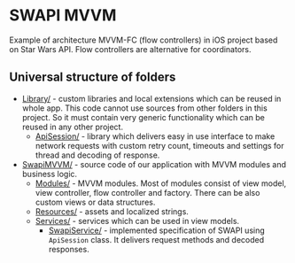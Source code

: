 
# SWAPI MVVM

Example of architecture MVVM-FC (flow controllers) in iOS project based on Star Wars API. Flow controllers are alternative for coordinators.

## Universal structure of folders

* [Library/](Library/) - custom libraries and local extensions which can be reused in whole app. This code cannot use sources from other folders in this project. So it must contain very generic functionality which can be reused in any other project.
    * [ApiSession/](Library/ApiSession/) - library which delivers easy in use interface to make network requests with custom retry count, timeouts and settings for thread and decoding of response.  
* [SwapiMVVM/](SwapiMVVM/) - source code of our application with MVVM modules and business logic.
    * [Modules/](SwapiMVVM/Modules/) - MVVM modules. Most of modules consist of view model, view controller, flow controller and factory. There can be also custom views or data structures.
    * [Resources/](SwapiMVVM/Resources/) - assets and localized strings.
    * [Services/](SwapiMVVM/Services/) - services which can be used in view models.
        * [SwapiService/](SwapiMVVM/Services/SwapiService/) - implemented specification of SWAPI using `ApiSession` class. It delivers request methods and decoded responses.
